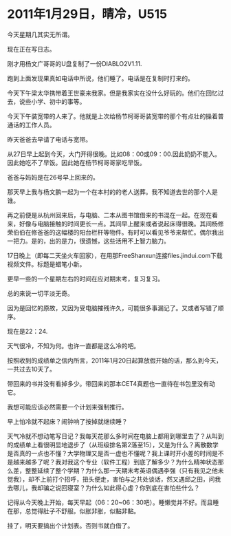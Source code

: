 # 2011年1月29日，晴冷，U515

今天星期几其实无所谓。

现在正在写日志。

刚才用杨文广哥哥的U盘复制了一份DIABLO2V1.11.

跑到上面发现果真如电话中所说，他们睡了。电话是在复制时打来的。

今天下午梁太华携带着王世豪来我家。但是我家实在没什么好玩的。他们在回忆过去，说些小学、初中的事等。

今天下午装宽带的人来了。他就是上次给杨节柯哥哥装宽带的那个有点壮的操着普通话的工作人员。

昨天爸爸去早请了电话与宽带。

从27日早上起到今天，大门开得很晚。比如08：00或09：00.因此奶奶不能入。因此她吃不了早饭。因此她在杨节柯哥哥家吃早饭。

爸爸与妈妈是在26号早上回来的。

那天早上我与杨文鹏一起为一个在本村的的老人送葬。我不知道去世的那个人是谁。

再之前便是从杭州回来后，与电脑、二本从图书馆借来的书混在一起。在现在看来，好像与电脑接触的时间更长一点。其间早上醒来或者说起床得很晚。其间杨修荣伯伯在修爸爸的这幅楼的阳台栏杆等物件。有时可以看见爷爷来帮忙。偶尔我出一把力。是的，出的是力，很遗憾，这些活用不上智力脑力。

17日晚上（即每二天坐火车回家），在用那FreeShanxun连接files.jindui.com下载视频文件。标题是蜡笔小新。

更早一些的一个星期左右的时间在应对期末考，复习复习。

总的来说一切平淡无奇。

因为是回忆的原故，又因为受电脑摧残许久，可能很多事漏记了。又或者写错了顺序。

现在是22：24.

天气很冷，不知为何。也许一直都是这么冷的吧。

按照收到的成绩单之信内所言，2011年1月20日起算放假开始的话，那么到今天，一共过去10天了。

带回来的书并没有看掉多少。带回来的那本CET4真题也一直待在书包里没有动它。

我想可能应该必然需要一个计划来强制推行。

早上怕冷就不起床？闹钟响了按掉就继续睡？

天气冷就不想动笔写日记？我每天花那么多时间在电脑上都用到哪里去了？从叫到的成绩单上看很明显地退步了（从班级排名第2落至15），又是为什么？离散数学是否真的一点也不懂？大学物理又是否一虚也不懂呢？我上课时开小差的时间是不是越来越多了呢？我对我这个专业（软件工程）到底了解多少？为什么精神状态那么差，整整延续了整个学期？为什么那一天期末考英语偶遇李强（只有我见之他未觉我），却不上前打个招呼，扭头便走，害怕与之共处谈话，然又遇邱之田，问我去哪儿，我却骗之说回寝室？为什么如此得心虚？你到底在害怕些什么？

记得从今天晚上开始，每天早起（06：20~06：30吧）。睡懒觉并不好。而且睡在那，总觉得肚子不舒服。似胀非胀，似黏非黏。

挂了，明天要搞出个计划表。否则书就白借了。
